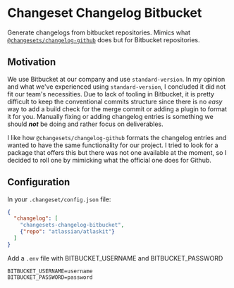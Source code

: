 # Changeset Changelog Bitbucket

Generate changelogs from bitbucket repositories. Mimics what [`@changesets/changelog-github`](https://github.com/atlassian/changesets/tree/master/packages/changelog-github) does but for Bitbucket repositories.

## Motivation

We use Bitbucket at our company and use `standard-version`. In my opinion and what we've experienced using `standard-version`, I concluded it did not fit our team's necessities. Due to lack of tooling in Bitbucket, it is pretty difficult to keep the conventional commits structure since there is no _easy_ way to add a build check for the merge commit or adding a plugin to format it for you. Manually fixing or adding changelog entries is something we should **_not_** be doing and rather focus on deliverables.

I like how `@changesets/changelog-github` formats the changelog entries and wanted to have the same functionality for our project. I tried to look for a package that offers this but there was not one available at the moment, so I decided to roll one by mimicking what the official one does for Github.

## Configuration

In your `.changeset/config.json` file:

```json
{
  "changelog": [
    "changesets-changelog-bitbucket",
    {"repo": "atlassian/atlaskit"}
  ]
}
```

Add a `.env` file with BITBUCKET_USERNAME and BITBUCKET_PASSWORD

```env
BITBUCKET_USERNAME=username
BITBUCKET_PASSWORD=password
```
